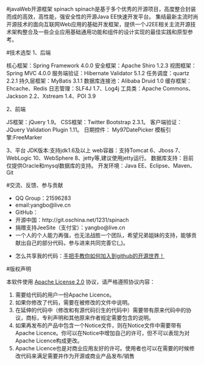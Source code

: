 #javaWeb开源框架 spinach
spinach是基于多个优秀的开源项目，高度整合封装而成的高效，高性能，强安全性的开源Java EE快速开发平台。
集结最新主流时尚开源技术的面向互联网Web应用的基础开发框架，提供一个J2EE相关主流开源技术架构整合及一些企业应用基础通用功能和组件的设计实现的最佳实践和原型参考。

#技术选型
1、后端

核心框架：Spring Framework 4.0.0
安全框架：Apache Shiro 1.2.3
视图框架：Spring MVC 4.0.0
服务端验证：Hibernate Validator 5.1.2
任务调度：quartz 2.2.1
持久层框架：MyBatis 3.1.1
数据库连接池：Alibaba Druid 1.0
缓存框架：Ehcache、Redis
日志管理：SLF4J 1.7、Log4j
工具类：Apache Commons、Jackson 2.2、Xstream 1.4、POI 3.9

2、前端

JS框架：jQuery 1.9。
CSS框架：Twitter Bootstrap 2.3.1。
客户端验证：JQuery Validation Plugin 1.11。
日期控件： My97DatePicker
模板引擎:FreeMarker

3、平台
JDK版本:支持jdk1.6及以上
web容器：支持Tomcat 6、Jboss 7、WebLogic 10、WebSphere 8、jetty等,建议使用jetty运行。
数据库支持：目前仅提供Oracle和mysql数据库的支持。
开发环境：Java EE、Eclipse、Maven、Git

#交流、反馈、参与贡献
<ul>
<li>
QQ Group：21596283
</li><li>
email:yangbo@live.cn</li><li>
GitHub：</li><li>
开源中国：http://git.oschina.net/1231/spinach</li><li>
捐赠支持JeeSite（支付宝）：yangbo@live.cn</li><li>
一个人的个人能力再强，也无法战胜一个团队，希望兄弟姐妹的支持，能够贡献出自己的部分代码，参与进来共同完善它(_)。</li><li>

怎么共享我的代码：<a href="http://www.cnblogs.com/wenber/p/3630921.html">手把手教你如何加入到github的开源世界！</a>
</li></ul>

#版权声明
<p>本软件使用 <a href="http://www.apache.org/licenses/LICENSE-2.0">Apache License 2.0</a> 协议，请严格遵照协议内容：</p>
<ol>
<li>需要给代码的用户一份Apache Licence。</li>
<li>如果你修改了代码，需要在被修改的文件中说明。</li>
<li>在延伸的代码中（修改和有源代码衍生的代码中）需要带有原来代码中的协议，商标，专利声明和其他原来作者规定需要包含的说明。</li>
<li>如果再发布的产品中包含一个Notice文件，则在Notice文件中需要带有Apache Licence。你可以在Notice中增加自己的许可，但不可以表现为对Apache Licence构成更改。</li>
<li>Apache Licence也是对商业应用友好的许可。使用者也可以在需要的时候修改代码来满足需要并作为开源或商业产品发布/销售</li>
</ol>